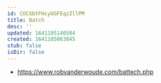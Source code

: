 ```yaml
---
id: COCGbtFHcyUGFEqzZllPM
title: Batch
desc: ''
updated: 1641185140504
created: 1641105063845
stub: false
isDir: false
---
```


- <https://www.robvanderwoude.com/battech.php>

